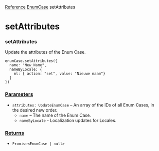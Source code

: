 [Reference](https://www.framer.com/developers/reference)
[EnumCase](https://www.framer.com/developers/reference/plugins-enum-case)
setAttributes
# setAttributes
### setAttributes
Update the attributes of the Enum Case.
```
enumCase.setAttributes({
  name: "New Name",
  nameByLocale: { 
    nl: { action: "set", value: "Nieuwe naam"}
  }
})
```

### [Parameters](https://www.framer.com/developers/reference/plugins-enum-case-set-attributes#parameters)
  * `attributes: UpdateEnumCase` – An array of the IDs of all Enum Cases, in the desired new order.
    * `name` – The name of the Enum Case.
    * `nameByLocale` - Localization updates for Locales.


### [Returns](https://www.framer.com/developers/reference/plugins-enum-case-set-attributes#returns)
  * `Promise<EnumCase | null>`


